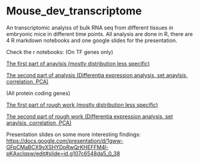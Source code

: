 # Mouse_dev_transcriptome
An transcriptomic analyiss of bulk RNA seq from different tissues in embryonic mice in different time points. All analysis are done in R, there are 4 R markdown notebooks and one google slides for the presentation. 

Check the r notebooks:
(On TF genes only)

[The first part of anaylsis (mostly distribution less specific)](https://raw.githubusercontent.com/Tu1026/MouseDevelopmentAnalysis/main/Main/TFOnlyExploration.html) 

[The second part of analysis (Differentia expression analysis, set anaylsis, correlation, PCA)](https://raw.githubusercontent.com/Tu1026/MouseDevelopmentAnalysis/main/Main/TFOnlyExploration2.html)


(All protein coding genes)

[The first part of rough work (mostly distribution less specific)](https://raw.githubusercontent.com/Tu1026/MouseDevelopmentAnalysis/main/Main/Exploration.html)

[The second part of rough work (Differentia expression analysis, set anaylsis, correlation, PCA)](https://raw.githubusercontent.com/Tu1026/MouseDevelopmentAnalysis/main/Main/Exploration2.html)

Presentation slides on some more interesting findings: https://docs.google.com/presentation/d/1gww-GFpCMaBCX9vXSHYDpRwQrKHEFFM4l-pKAxcIqsw/edit#slide=id.g107c6548da5_0_38
